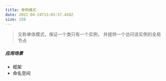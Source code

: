 ```yaml
---
title: 单例模式
date: 2022-04-24T13:03:57.458Z
size: 150
---
```

> 又称单体模式，保证一个类只有一个实例， 并提供一个访问该实例的全局节点

##### 应用场景

- 框架
- 命名空间
